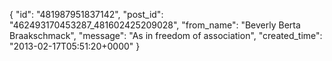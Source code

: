  {
   "id": "481987951837142",
   "post_id": "462493170453287_481602425209028",
   "from_name": "Beverly Berta Braakschmack",
   "message": "As in freedom of association",
   "created_time": "2013-02-17T05:51:20+0000"
 }
